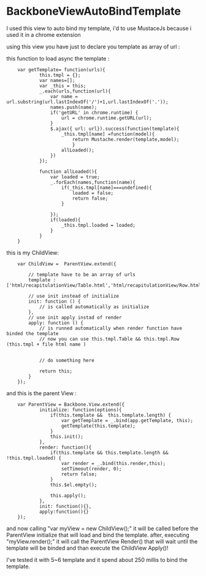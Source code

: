 BackboneViewAutoBindTemplate
============================

I used this view to auto bind my template, i'd to use MustaceJs because i used it in a chrome extension 

using this view you have just to declare you template as array of url :


this function to load async the template :

        var getTemplate= function(urls){
                this.tmpl = {};
                var names=[];
                var _this = this;
                _.each(urls,function(url){
                    var name = url.substring(url.lastIndexOf('/')+1,url.lastIndexOf('.'));
                    names.push(name);
                    if('getURL' in chrome.runtime) {
                        url = chrome.runtime.getURL(url);
                    }
                    $.ajax({ url: url}).success(function(template){
                        _this.tmpl[name] =function(model){
                            return Mustache.render(template,model);
                            }
                        allLoaded();
                    })
                });
                
                function allLoaded(){
                    var loaded = true;
                    _.forEach(names,function(name){
                        if(_this.tmpl[name]===undefined){
                            loaded = false;
                            return false;
                        }
        
                    });
                    if(loaded){
                        _this.tmpl.loaded = loaded;
                    }
                }
        }


this is my ChildView:

        var ChildView =  ParentView.extend({
        
            // template have to be an array of urls
            template : ['html/recapitulationView/Table.html','html/recapitulationView/Row.html'],
            
            // use init instead of initialize
            init: function () {
                // is called automatically as initialize
            },
            // use init apply instad of render
            apply: function () {
                // is runned automatically when render function have binded the template
                // now you can use this.tmpl.Table && this.tmpl.Row  (this.tmpl + file html name )
            

                // do something here
                
                return this;
            }
        });


and this is the parent View :

        var ParentView = Backbone.View.extend({
                initialize: function(options){
                    if(this.template &&  this.template.length) {
                        var getTemplate = _.bind(app.getTemplate, this);
                        getTemplate(this.template);
                    }
                    this.init();
                },
                render: function(){
                    if(this.template && this.template.length && !this.tmpl.loaded) {
                        var render = _.bind(this.render,this);
                        setTimeout(render, 0);
                        return false;
                    }
                    this.$el.empty();
        
                    this.apply();
                },
                init: function(){},
                apply:function(){}
        });



and now calling "var myView = new ChildView();" it will be  called before the ParentView initialize that will load and bind the template.
after, executing "myView.render();" it will call the ParentView Render() that will wait until the template will be binded and than execute the ChildView Apply()!

I've tested it with 5~6 template and it spend about 250 millis to bind the template.
